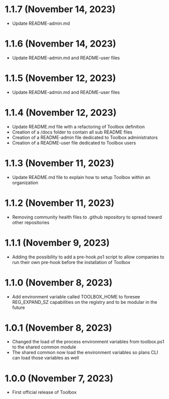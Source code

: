 # 1.1.7 (November 14, 2023)

* Update README-admin.md

# 1.1.6 (November 14, 2023)

* Update README-admin.md and README-user files

# 1.1.5 (November 12, 2023)

* Update README-admin.md and README-user files

# 1.1.4 (November 12, 2023)

* Update README.md file with a refactoring of Toolbox definition
* Creation of a /docs folder to contain all sub README files
* Creation of a README-admin file dedicated to Toolbox administrators
* Creation of a README-user file dedicated to Toolbox users

# 1.1.3 (November 11, 2023)

* Update README.md file to explain how to setup Toolbox within an organization

# 1.1.2 (November 11, 2023)

* Removing community health files to .github repository to spread toward other repositories

# 1.1.1 (November 9, 2023)

* Adding the possibility to add a pre-hook.ps1 script to allow companies to run their own pre-hook before the installation of Toolbox

# 1.1.0 (November 8, 2023)

* Add environment variable called TOOLBOX_HOME to foresee REG_EXPAND_SZ capabilities on the registry and to be modular in the future

# 1.0.1 (November 8, 2023)

* Changed the load of the process environment variables from toolbox.ps1 to the shared common module
* The shared common now load the environment variables so plans CLI can load those variables as well

# 1.0.0 (November 7, 2023)

* First official release of Toolbox